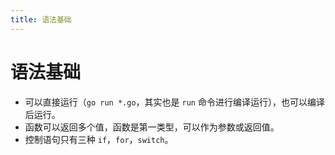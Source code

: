 ```yaml
---
title: 语法基础
---
```


# 语法基础

- 可以直接运行（`go run *.go`，其实也是 `run` 命令进行编译运行），也可以编译后运行。
- 函数可以返回多个值，函数是第一类型，可以作为参数或返回值。
- 控制语句只有三种 `if`，`for`，`switch`。

